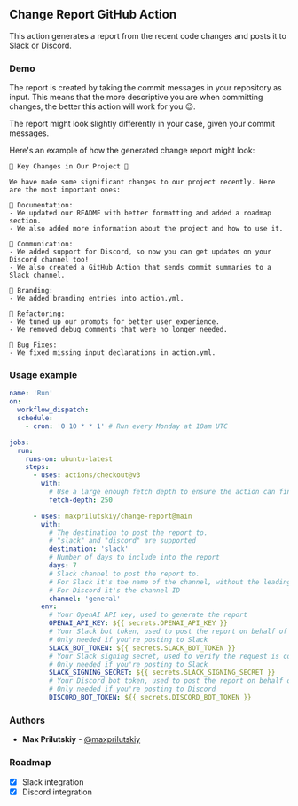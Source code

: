 Change Report GitHub Action
---

This action generates a report from the recent code changes and posts it to Slack or Discord.

### Demo
The report is created by taking the commit messages in your repository as input. This means that the more descriptive you are when committing changes, the better this action will work for you 😉. 

The report might look slightly differently in your case, given your commit messages.

Here's an example of how the generated change report might look:

```
🚀 Key Changes in Our Project 🚀

We have made some significant changes to our project recently. Here are the most important ones:

📝 Documentation:
- We updated our README with better formatting and added a roadmap section.
- We also added more information about the project and how to use it.

💬 Communication:
- We added support for Discord, so now you can get updates on your Discord channel too!
- We also created a GitHub Action that sends commit summaries to a Slack channel.

🎨 Branding:
- We added branding entries into action.yml.

🔧 Refactoring:
- We tuned up our prompts for better user experience.
- We removed debug comments that were no longer needed.

🐛 Bug Fixes:
- We fixed missing input declarations in action.yml.
```

### Usage example

```yml
name: 'Run'
on:
  workflow_dispatch:
  schedule:
    - cron: '0 10 * * 1' # Run every Monday at 10am UTC

jobs:
  run:
    runs-on: ubuntu-latest
    steps:
      - uses: actions/checkout@v3
        with:
          # Use a large enough fetch depth to ensure the action can find the commit history to work with
          fetch-depth: 250

      - uses: maxprilutskiy/change-report@main
        with:
          # The destination to post the report to. 
          # "slack" and "discord" are supported
          destination: 'slack'
          # Number of days to include into the report
          days: 7
          # Slack channel to post the report to. 
          # For Slack it's the name of the channel, without the leading "#",
          # For Discord it's the channel ID
          channel: 'general'
        env:
          # Your OpenAI API key, used to generate the report
          OPENAI_API_KEY: ${{ secrets.OPENAI_API_KEY }} 
          # Your Slack bot token, used to post the report on behalf of the bot.
          # Only needed if you're posting to Slack
          SLACK_BOT_TOKEN: ${{ secrets.SLACK_BOT_TOKEN }} 
          # Your Slack signing secret, used to verify the request is coming from Slack
          # Only needed if you're posting to Slack
          SLACK_SIGNING_SECRET: ${{ secrets.SLACK_SIGNING_SECRET }}
          # Your Discord bot token, used to post the report on behalf of the bot.
          # Only needed if you're posting to Discord
          DISCORD_BOT_TOKEN: ${{ secrets.DISCORD_BOT_TOKEN }}
```

### Authors

* **Max Prilutskiy** - [@maxprilutskiy](https://twitter.com/maxprilutskiy)


### Roadmap
- [x] Slack integration
- [x] Discord integration

